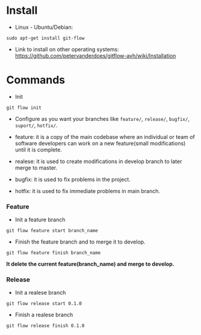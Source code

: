 # Install

- Linux - Ubuntu/Debian:

```
sudo apt-get install git-flow
```

- Link to install on other operating systems: https://github.com/petervanderdoes/gitflow-avh/wiki/Installation

# Commands

- Init
  
```
git flow init
```

- Configure as you want your branches like ``feature/``, ``release/``, ``bugfix/``, ``suport/``, ``hotfix/``.

- feature: it is a copy of the main codebase where an individual or team of software developers can work on a new feature(small modifications) until it is complete.
- realese: it is used to create modifications in develop branch to later merge to master.
- bugfix: it is used to fix problems in the project.
- hotfix: it is used to fix immediate problems in main branch.

### Feature

- Init a feature branch

```
git flow feature start branch_name
```

- Finish the feature branch and to merge it to develop.

```
git flow feature finish branch_name
```

**It delete the current feature(branch_name) and merge to develop.**

### Release

- Init a realese branch
 
```
git flow release start 0.1.0
```

- Finish a realese branch

```
git flow release finish 0.1.0
```